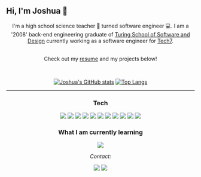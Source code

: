 ## Hi, I'm Joshua 👋
<div align="center">I'm a high school science teacher &#x1f34e; turned software engineer 	&#128187;. I am a '2008' back-end engineering graduate of <a href="https://turing.edu/?mc_cid=643fb94dbb&mc_eid=f79a330c41">Turing School of Software and Design</a> currently working as a software engineer for <a href="https://www.tech7.us/">Tech7</a>. 

<br>
<br>

Check out my [resume](https://jdcarey128.github.io/) and my projects below!

<br>

[![Joshua's GitHub stats](https://github-readme-stats.vercel.app/api?username=jdcarey128&show_icons=true&theme=onedark&count_private=true&hide=stars)](https://github.com/jdcarey128/github-readme-stats) [![Top Langs](https://github-readme-stats.vercel.app/api/top-langs/?username=jdcarey128&theme=onedark&layout=compact)](https://github.com/jdcarey128/github-readme-stats)

--- 
### Tech

![](https://img.shields.io/badge/-ruby-CC342D?style=for-the-badge&logo=ruby&logoColor=white) ![](https://img.shields.io/badge/-Rails-CC0000?logo=ruby-on-rails&style=for-the-badge) ![](https://img.shields.io/badge/-html5-E34F26?logo=html5&logoColor=white&style=for-the-badge)
![](https://img.shields.io/badge/-GraphQL-E10098?logo=GraphQL&style=for-the-badge) ![](https://img.shields.io/badge/-PostgreSQL-336791?logo=PostgreSQL&style=for-the-badge&logoColor=white) ![](https://img.shields.io/badge/-Travis_CI-3EAAAF?logo=travis&style=for-the-badge) ![](https://img.shields.io/badge/-Heroku-430098?logo=heroku&style=for-the-badge) ![](https://img.shields.io/badge/-JavaScript-F7DF1E?style=for-the-badge&logo=JavaScript&logoColor=black) ![](https://img.shields.io/badge/-Vue.js-4FC08D?style=for-the-badge&logo=Vue.js&logoColor=white) ![](https://img.shields.io/badge/-Python-informational?style=for-the-badge&logo=python&logoColor=white&color=3776AB) ![](https://img.shields.io/badge/-Flask-000000?style=for-the-badge&logo=flask&logoColor=white)


### What I am currently learning 
![](https://img.shields.io/badge/-react-61DAFB?style=for-the-badge&logo=React&logoColor=#61DAFB)


*Contact:*

[![](https://img.shields.io/badge/Gmail--EA4335?logo=gmail&style=social)](mailto:jdcarey128@gmail.com)
[![](https://img.shields.io/badge/LinkedIn--EA4335?logo=linkedin&style=social)](https://www.linkedin.com/in/carey-joshua/)

</div>


<!-- ![](https://img.shields.io/badge/-node.js-339933?style=for-the-badge&logo=node.js&logoColor=white) -->
